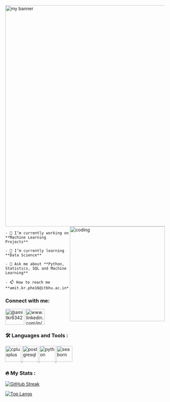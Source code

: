 <img src="https://user-images.githubusercontent.com/107832638/201116891-7c48b57e-0218-41d6-a67d-7f0f45cfbd54.jpg" alt="my banner" width="700" align="center">

<img align="right" alt="coding" width="300" src="https://media.tenor.com/2uyENRmiUt0AAAAC/coding.gif">

```
- 🔭 I’m currently working on **Machine Learning Projects**

- 🌱 I’m currently learning **Data Science**

- 💬 Ask me about **Python, Statistics, SQL and Machine Learning**

- 📫 How to reach me **amit.kr.phe16@itbhu.ac.in**
```
<h3 align="left">Connect with me:</h3>
<p align="left">
<a href="https://twitter.com/@amitkr6342" target="blank"><img align="center" src="https://images.unsplash.com/photo-1611605698335-8b1569810432?ixlib=rb-4.0.3&ixid=MnwxMjA3fDB8MHxwaG90by1wYWdlfHx8fGVufDB8fHx8&auto=format&fit=crop&w=774&q=80" alt="@amitkr6342" height="50" width="60" /></a>
<a href="https://linkedin.com/in/amitkr6342" target="blank"><img align="center" src="https://images.unsplash.com/photo-1611944212129-29977ae1398c?ixlib=rb-4.0.3&ixid=MnwxMjA3fDB8MHxzZWFyY2h8MTN8fHR3aXR0ZXIlMjBsb2dvfGVufDB8fDB8fA%3D%3D&auto=format&fit=crop&w=500&q=60" alt="www.linkedin.com/in/amitkr6342" height="50" width="60" /></a>
</p>

### :hammer_and_wrench: Languages and Tools :
<p align="left"> <a href="https://www.w3schools.com/cpp/" target="_blank" rel="noreferrer"> <img src="https://isocpp.org/assets/images/cpp_logo.png" alt="cplusplus" width="50" height="50"/> </a>  <a href="https://www.postgresql.org" target="_blank" rel="noreferrer"> <img src="https://cdn.iconscout.com/icon/free/png-128/postgresql-9-1175120.png" alt="postgresql" width="50" height="50"/> </a> <a href="https://www.python.org" target="_blank" rel="noreferrer"> <img src="https://abrudz.github.io/logos/Python.svg" alt="python" width="50" height="50"/> </a> <a href="https://seaborn.pydata.org/" target="_blank" rel="noreferrer"> <img src="https://seaborn.pydata.org/_images/logo-mark-lightbg.svg" alt="seaborn" width="50" height="50"/> </a> </p>




### :fire: My Stats :

[![GitHub Streak](http://github-readme-streak-stats.herokuapp.com?user=amitkr6342&theme=dark&background=000000)](https://git.io/streak-stats)

[![Top Langs](https://github-readme-stats.vercel.app/api/top-langs/?username=amitkr6342&layout=compact&theme=vision-friendly-dark)](https://github.com/anuraghazra/github-readme-stats)

